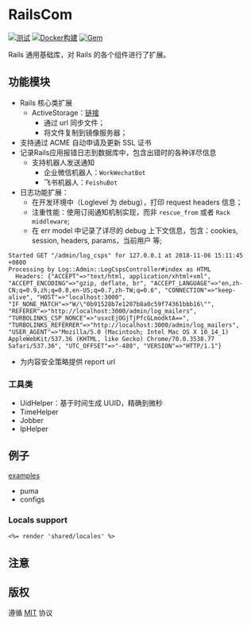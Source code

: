 # RailsCom

[![测试](https://github.com/work-design/rails_com/actions/workflows/test.yml/badge.svg)](https://github.com/work-design/rails_com/actions/workflows/test.yml)
[![Docker构建](https://github.com/work-design/rails_com/actions/workflows/cd.yml/badge.svg)](https://github.com/work-design/rails_com/actions/workflows/cd.yml)
[![Gem](https://github.com/work-design/rails_com/actions/workflows/gempush.yml/badge.svg)](https://github.com/work-design/rails_com/actions/workflows/gempush.yml)

Rails 通用基础库，对 Rails 的各个组件进行了扩展。

## 功能模块
* Rails 核心类扩展
  * ActiveStorage：[链接](lib/rails_com/active_storage) 
    * 通过 url 同步文件；
    * 将文件复制到镜像服务器；
* 支持通过 ACME 自动申请及更新 SSL 证书
* 记录Rails应用报错日志到数据库中，包含出错时的各种详尽信息
  * 支持机器人发送通知
    * 企业微信机器人：`WorkWechatBot`
    * 飞书机器人：`FeishuBot`
* 日志功能扩展：
  * 在开发环境中（Loglevel 为 debug），打印 request headers 信息；
  * 注重性能：使用订阅通知机制实现，而非 `rescue_from` 或者 `Rack middleware`;
  * 在 err model 中记录了详尽的 debug 上下文信息，包含：cookies, session, headers, params，当前用户 等;
```
Started GET "/admin/log_csps" for 127.0.0.1 at 2018-11-06 15:11:45 +0800
Processing by Log::Admin::LogCspsController#index as HTML
  Headers: {"ACCEPT"=>"text/html, application/xhtml+xml", "ACCEPT_ENCODING"=>"gzip, deflate, br", "ACCEPT_LANGUAGE"=>"en,zh-CN;q=0.9,zh;q=0.8,en-US;q=0.7,zh-TW;q=0.6", "CONNECTION"=>"keep-alive", "HOST"=>"localhost:3000", "IF_NONE_MATCH"=>"W/\"0b91528b7e1207b8a0c59f74361bbb16\"", "REFERER"=>"http://localhost:3000/admin/log_mailers", "TURBOLINKS_CSP_NONCE"=>"usxcEjOGjTjPfcGLmodktA==", "TURBOLINKS_REFERRER"=>"http://localhost:3000/admin/log_mailers", "USER_AGENT"=>"Mozilla/5.0 (Macintosh; Intel Mac OS X 10_14_1) AppleWebKit/537.36 (KHTML, like Gecko) Chrome/70.0.3538.77 Safari/537.36", "UTC_OFFSET"=>"-480", "VERSION"=>"HTTP/1.1"}
```
* 为内容安全策略提供 report url

### 工具类
  * UidHelper：基于时间生成 UUID，精确到微秒
  * TimeHelper
  * Jobber
  * IpHelper

## 例子 
[examples](examples)
* puma
* configs

### Locals support

```erb
<%= render 'shared/locales' %>
```



## 注意


## 版权
遵循 [MIT](https://opensource.org/licenses/MIT) 协议

